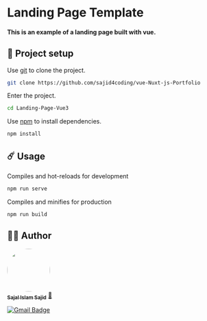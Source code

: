 # Landing Page Template

#### This is an example of a landing page built with vue.


## 🚀 Project setup

Use [git](https://git-scm.com/) to clone the project.

```bash
git clone https://github.com/sajid4coding/vue-Nuxt-js-Portfolio
```
Enter the project.
```bash
cd Landing-Page-Vue3
```
Use [npm](https://www.npmjs.com/) to install dependencies.
```bash
npm install
```


## ☄️ Usage

Compiles and hot-reloads for development
```bash
npm run serve
```

Compiles and minifies for production
```bash
npm run build
```

## 👷‍♂️ Author
<a href="https://github.com/sajid4coding">
 <img style="border-radius: 50%;" src="https://avatars.githubusercontent.com/u/110894919?v=4" width="100px;" alt=""/>
 <br />
 <sub><b>Sajal Islam Sajid</b></sub></a> <a href="https://github.com/sajid4coding" title="Github">🚀</a>

[![Gmail Badge](https://img.shields.io/badge/-sajalislamsajid@gmail.com-c14438?style=flat-square&logo=Gmail&logoColor=white&link=mailto:sajalislamsajid@gmail.com)](mailto:sajalislamsajid@gmail.com)

